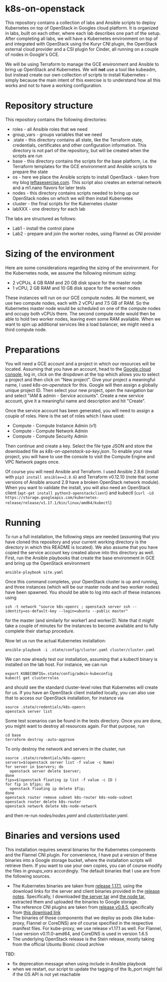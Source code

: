 # k8s-on-openstack

This repository contains a collection of labs and Ansible scripts to deploy Kubernetes on top of OpenStack in Googles cloud platform. It is organized in labs, built on each other, where each lab describes one part of the setup. After completing all labs, we will have a Kubernetes environment on top of and integrated with OpenStack using the Kuryr CNI plugin, the OpenStack external cloud provider and a CSI plugin for Cinder, all running on a couple of nodes in Google's GCE.

We will be using Terraform to manage the GCE environment and Ansible to bring up OpenStack and Kubernetes. We will **not** use a tool like kubeadm, but instead create our own collection of scripts to install Kubernetes - simply because the main intent of this exercise is to understand how all this works and not to have a working configuration.

# Repository structure

This repository contains the following directories:

* roles - all Ansible roles that we need
* group_vars - groups variables that we need
* .state - this directory contains all state, like the Terraform state, credentials, certificates and other configuration information. This directory is not part of the repository, but will be created when the scripts are run
* base - this directory contains the scripts for the base platform, i.e. the Terraform templates for the GCE environment and Ansible scripts to prepare the state
* os - here we place the Ansible scripts to install OpenStack - taken from my blog [leftasexercise.com](https://leftasexercise.com/2020/01/20/q-running-your-own-cloud-with-openstack-overview/). This script also creates an external network and a m1.nano flavors for later tests
* nodes - this directory contains scripts needed to bring up our OpenStack nodes on which we will then install Kubernetes
* cluster - the final scripts for the Kubernetes cluster
* labXXX - one directory for each lab

The labs are structured as follows:

* Lab1 - install the control plane
* Lab2 - prepare and join the worker nodes, using Flannel as CNI provider


# Sizing of the environment

Here are some considerations regarding the sizing of the environment. For the Kubernetes node, we assume the following minimum sizing:

* 2 vCPUs, 4 GB RAM and 20 GB disk space for the master node
* 1 vCPU, 2 GB RAM and 10 GB disk space for the worker nodes

These instances will run on our GCE compute nodes. At the moment, we use two compute nodes, each with 2 vCPU and 7.5 GB of RAM. So the Kubernetes master node would be scheduled on one of the compute nodes and occupy both vCPUs there. The second compute node would then be able to hold two worker nodes, leaving even some RAM available. When we want to spin up additional services like a load balancer, we might need a third compute node. 


# Preparations

You will need a GCE account and a project in which our resources will be located. Assuming that you have an account, head to the [Google cloud console](https://console.cloud.google.com/), log in, click on the dropdown at the top which allows you to select a project and then click on "New project". Give your project a meaningful name, I used *k8s-on-openstack* for this. Google will then assign a globally unique project ID. Then select your new project, open the navigation bar and select "IAM & admin - Service accounts". Create a new service account, give it a meaningful name and description and hit "Create". 

Once the service account has been generated, you will need to assign a couple of roles. Here is the set of roles which I have used:

* Compute - Compute Instance Admin (v1)
* Compute - Compute Network Admin
* Compute - Compute Security Admin

Then continue and create a key. Select the file type JSON and store the downloaded file as *k8s-on-openstack-sa-key.json*. To enable your new project, you will have to use the console to visit the Compute Engine and VPC Network pages once. 

Of course you will need Ansible and Terraform. I used Ansible 2.8.6 (install with `pip3 install ansible==2.8.6`) and Terraform v0.12.10 (note that some versions of Ansible around 2.9 have a broken OpenStack network module). When you want to validate the install, you will also need an OpenStack client (`apt-get install python3-openstackclient`) and kubectl (`curl -LO https://storage.googleapis.com/kubernetes-release/release/v1.17.1/bin/linux/amd64/kubectl`)

# Running 

To run a full installation, the following steps are needed (assuming that you have cloned this repository and your current working directory is the directory in which this README is located). We also assume that you have copied the service account key created above into this directory as well. First, run the Ansible playbooks that create the base environment in GCE and bring up the OpenStack environment 

```
ansible-playbook site.yaml
```

Once this command completes, your OpenStack cluster is up and running, and three instances (which will be our master node and two worker nodes) have been spawned. You should be able to log into each of these instances using

```
ssh -t network "source k8s-openrc ; openstack server ssh --identity=os-default-key --login=ubuntu --public master"
```

for the master (and similarly for worker1 and worker2). Note that it might take a couple of minutes for the instances to become available and to fully complete their startup procedure.

Now let us run the actual Kubernetes installation:

```
ansible-playbook -i .state/config/cluster.yaml cluster/cluster.yaml
```

We can now already test our installation, assuming that a kubectl binary is installed on the lab host. For instance, we can run

```
export KUBECONFIG=.state/config/admin-kubeconfig
kubectl get clusterroles
```

and should see the standard cluster-level roles that Kubernetes will create for us. If you have an OpenStack client installed locally, you can also use that to access our OpenStack installation, for instance via

```
source .state/credentials/k8s-openrc
openstack server list
```

Some test scenarios can be found in the tests directory. Once you are done, you might want to destroy all resources again. For that purpose, run

```
cd base
terraform destroy -auto-approve
```

To only destroy the network and servers in the cluster, run
```
source .state/credentials/k8s-openrc
servers=$(openstack server list -f value -c Name)
for server in $servers; do
  openstack server delete $server;
done
fips=$(openstack floating ip list -f value -c ID )
for fip in $fips; do
  openstack floating ip delete $fip;
done
openstack router remove subnet k8s-router k8s-node-subnet
openstack router delete k8s-router
openstack network delete k8s-node-network
```

and then re-run *nodes/nodes.yaml* and *cluster/cluster.yaml*. 


# Binaries and versions used

This installation requires several binaries for the Kubernetes components and the Flannel CNI plugin. For convenience, I have put a version of these binaries into a Google storage bucket, where the installation scripts will retrieve them. If you want to use your own copies, you can of course modify the files in *groups_vars* accordingly. The default binaries that I use are from the following sources.

* The Kubernetes binaries are taken from [release 1.17.1](https://github.com/kubernetes/kubernetes/releases/tag/v1.17.1), using the download links for the server and client binaries provided in the [release notes](https://github.com/kubernetes/kubernetes/blob/master/CHANGELOG/CHANGELOG-1.17.md#downloads-for-v1171). Specifically, I downloaded [the server tar](https://dl.k8s.io/v1.17.1/kubernetes-server-linux-amd64.tar.gz) and [the node tar](https://dl.k8s.io/v1.17.1/kubernetes-node-linux-amd64.tar.gz), extracted them and uploaded the binaries to Google storage.
* The reference CNI plugins are taken from [release v0.8.5](https://github.com/containernetworking/plugins/releases/tag/v0.8.5), specifically from [this download link](https://github.com/containernetworking/plugins/releases/download/v0.8.5/cni-plugins-linux-amd64-v0.8.5.tgz)
* The binaries of those components that we deploy as pods (like kube-proxy, Flannel or CoreDNS) are of course specified in the respective manifest files. For kube-proxy, we use release v1.17.1 as well. For Flannel, I use version v0.11.0-amd64, and CoreDNS is used in version 1.6.5
* The underlying OpenStack release is the Stein release, mostly taking from the official Ubuntu Bionic cloud archive

TBD: 

* fix deprecation message when using include in Ansible playbook
* when we restart, our script to update the tagging of the lb_port might fail if the OS API is not yet reachable
